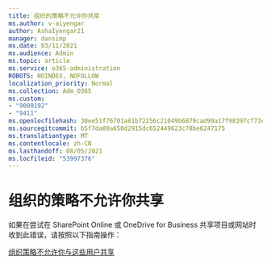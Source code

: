 ```yaml
---
title: 组织的策略不允许你共享
ms.author: v-aiyengar
author: AshaIyengar21
manager: dansimp
ms.date: 03/11/2021
ms.audience: Admin
ms.topic: article
ms.service: o365-administration
ROBOTS: NOINDEX, NOFOLLOW
localization_priority: Normal
ms.collection: Adm_O365
ms.custom:
- "9000192"
- "9411"
ms.openlocfilehash: 30ee51f76701a81b72256c21049b6879cad99a17f98397cf73c8ce85d910867f
ms.sourcegitcommit: b5f7da89a650d2915dc652449623c78be6247175
ms.translationtype: MT
ms.contentlocale: zh-CN
ms.lasthandoff: 08/05/2021
ms.locfileid: "53997376"
---
```

# <a name="your-organizations-policies-do-not-allow-you-to-share"></a>组织的策略不允许你共享

如果在尝试在 SharePoint Online 或 OneDrive for Business 共享项目或网站时收到此错误，请按照以下指南操作：
 
[组织策略不允许你与这些用户共享](https://docs.microsoft.com/sharepoint/troubleshoot/sharing-and-permissions/organization-policies-do-not-allow-you-to-share-with-users-error)